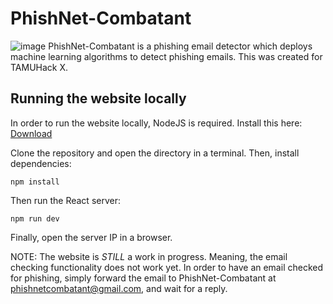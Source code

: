 # PhishNet-Combatant

![image](https://github.com/LexKilpatrick/PhishNet-Combatant/assets/31899587/2b7ef382-ce73-4c44-a0f9-c49857e32ae4)
PhishNet-Combatant is a phishing email detector which deploys machine learning algorithms to detect phishing emails. This was created for TAMUHack X. 

## Running the website locally 
In order to run the website locally, NodeJS is required. Install this here: [Download](https://www.google.com/url?sa=t&rct=j&q=&esrc=s&source=web&cd=&cad=rja&uact=8&ved=2ahUKEwiouaS-zoCEAxWCrmoFHcd8DXsQjBB6BAgJEAE&url=https%3A%2F%2Fnodejs.org%2Fen%2Fdownload%2Fcurrent&usg=AOvVaw3cdHQ1YR97tDpan9W3w1HN&opi=89978449)

Clone the repository and open the directory in a terminal. Then, install dependencies:
```
npm install
```

Then run the React server:
```
npm run dev
```

Finally, open the server IP in a browser.

NOTE: The website is *STILL* a work in progress. Meaning, the email checking functionality does not work yet. In order to have an email checked for phishing, simply forward the email to PhishNet-Combatant at phishnetcombatant@gmail.com, and wait for a reply. 
